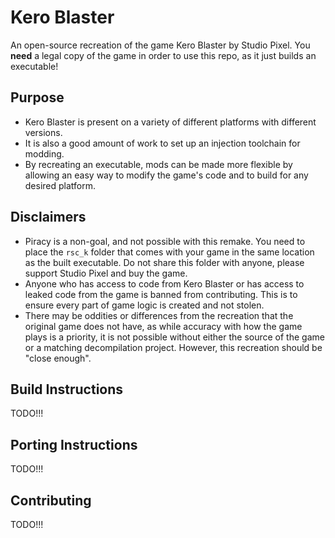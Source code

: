 # Kero Blaster
An open-source recreation of the game Kero Blaster by Studio Pixel. You **need** a legal copy of the game in order to use this repo, as it just builds an executable!

## Purpose
* Kero Blaster is present on a variety of different platforms with different versions.
* It is also a good amount of work to set up an injection toolchain for modding.
* By recreating an executable, mods can be made more flexible by allowing an easy way to modify the game's code and to build for any desired platform.

## Disclaimers
* Piracy is a non-goal, and not possible with this remake. You need to place the `rsc_k` folder that comes with your game in the same location as the built executable. Do not share this folder with anyone, please support Studio Pixel and buy the game.
* Anyone who has access to code from Kero Blaster or has access to leaked code from the game is banned from contributing. This is to ensure every part of game logic is created and not stolen.
* There may be oddities or differences from the recreation that the original game does not have, as while accuracy with how the game plays is a priority, it is not possible without either the source of the game or a matching decompilation project. However, this recreation should be "close enough".

## Build Instructions
TODO!!!

## Porting Instructions
TODO!!!

## Contributing
TODO!!!